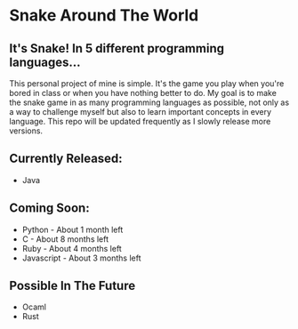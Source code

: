 # Snake Around The World
## It's Snake! In 5 different programming languages...

This personal project of mine is simple. It's the game you play when you're bored in class or when you have nothing better to do. My goal is to make the snake game in as many programming languages as possible, not only as a way to challenge myself but also to learn important concepts in every language. This repo will be updated frequently as I slowly release more versions.

## Currently Released:
- Java

## Coming Soon:
- Python - About 1 month left
- C - About 8 months left
- Ruby - About 4 months left
- Javascript - About 3 months left

## Possible In The Future
- Ocaml
- Rust
